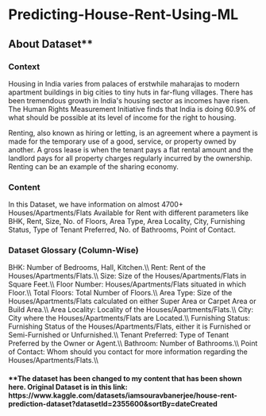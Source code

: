 # Predicting-House-Rent-Using-ML


<h2>About Dataset**</h2>
<h3>Context</h3>
Housing in India varies from palaces of erstwhile maharajas to modern apartment buildings in big cities to tiny huts in far-flung villages. There has been tremendous growth in India's housing sector as incomes have risen. The Human Rights Measurement Initiative finds that India is doing 60.9% of what should be possible at its level of income for the right to housing.

Renting, also known as hiring or letting, is an agreement where a payment is made for the temporary use of a good, service, or property owned by another. A gross lease is when the tenant pays a flat rental amount and the landlord pays for all property charges regularly incurred by the ownership. Renting can be an example of the sharing economy.

<h3>Content</h3>
In this Dataset, we have information on almost 4700+ Houses/Apartments/Flats Available for Rent with different parameters like BHK, Rent, Size, No. of Floors, Area Type, Area Locality, City, Furnishing Status, Type of Tenant Preferred, No. of Bathrooms, Point of Contact.

<h3>Dataset Glossary (Column-Wise)</h3>
BHK: Number of Bedrooms, Hall, Kitchen.\\
Rent: Rent of the Houses/Apartments/Flats.\\
Size: Size of the Houses/Apartments/Flats in Square Feet.\\
Floor Number: Houses/Apartments/Flats situated in which Floor.\\
Total Floors: Total Number of Floors.\\
Area Type: Size of the Houses/Apartments/Flats calculated on either Super Area or Carpet Area or Build Area.\\
Area Locality: Locality of the Houses/Apartments/Flats.\\
City: City where the Houses/Apartments/Flats are Located.\\
Furnishing Status: Furnishing Status of the Houses/Apartments/Flats, either it is Furnished or Semi-Furnished or Unfurnished.\\
Tenant Preferred: Type of Tenant Preferred by the Owner or Agent.\\
Bathroom: Number of Bathrooms.\\
Point of Contact: Whom should you contact for more information regarding the Houses/Apartments/Flats.\\


<h4>**The dataset has been changed to my content that has been shown here. Original Dataset is in this link: https://www.kaggle.com/datasets/iamsouravbanerjee/house-rent-prediction-dataset?datasetId=2355600&sortBy=dateCreated </h4>
